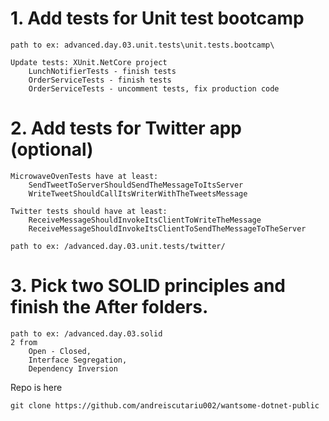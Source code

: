 # 1. Add tests for Unit test bootcamp

    path to ex: advanced.day.03.unit.tests\unit.tests.bootcamp\

    Update tests: XUnit.NetCore project
        LunchNotifierTests - finish tests
        OrderServiceTests - finish tests
        OrderServiceTests - uncomment tests, fix production code

# 2. Add tests for Twitter app (optional)

    MicrowaveOvenTests have at least:
        SendTweetToServerShouldSendTheMessageToItsServer
        WriteTweetShouldCallItsWriterWithTheTweetsMessage

    Twitter tests should have at least:
        ReceiveMessageShouldInvokeItsClientToWriteTheMessage
        ReceiveMessageShouldInvokeItsClientToSendTheMessageToTheServer

    path to ex: /advanced.day.03.unit.tests/twitter/

# 3. Pick two SOLID principles and finish the After folders.

    path to ex: /advanced.day.03.solid
    2 from
        Open - Closed,
        Interface Segregation,
        Dependency Inversion

Repo is here

    git clone https://github.com/andreiscutariu002/wantsome-dotnet-public 